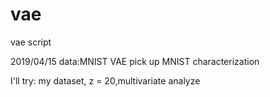 # vae
vae script

2019/04/15
data:MNIST
VAE
pick up MNIST characterization

I'll try:
my dataset,
z = 20,multivariate analyze
